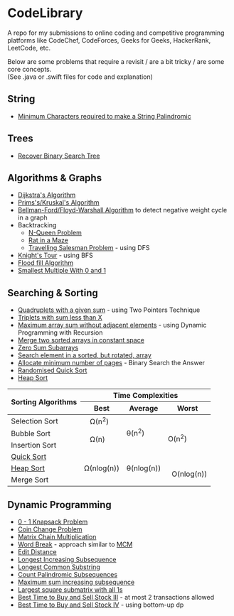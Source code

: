 # CodeLibrary
A repo for my submissions to online coding and competitive programming platforms like CodeChef, CodeForces, Geeks for Geeks, HackerRank, LeetCode, etc.

Below are some problems that require a revisit / are a bit tricky / are some core concepts.  
(See .java or .swift files for code and explanation)

## String
- [Minimum Characters required to make a String Palindromic](InterviewBit/Minimum%20Characters%20required%20to%20make%20a%20String%20Palindromic)

## Trees
- [Recover Binary Search Tree](InterviewBit/Recover%20Binary%20Search%20Tree)

## Algorithms & Graphs
- [Dijkstra's Algorithm](HackerEarth/Dijkstra%20Algorithm)<br>
- [Prims's/Kruskal's Algorithm](Geeks%20for%20Geeks/Minimum%20Spanning%20Tree)
- [Bellman-Ford/Floyd-Warshall Algorithm](Geeks%20for%20Geeks/Negative%20weight%20cycle) to detect negative weight cycle in a graph
- Backtracking
  - [N-Queen Problem](Geeks%20for%20Geeks/N-Queen%20Problem)
  - [Rat in a Maze](Geeks%20for%20Geeks/Rat%20in%20a%20Maze)
  - [Travelling Salesman Problem](Geeks%20for%20Geeks/Travelling%20Salesman%20Problem) - using DFS
- [Knight's Tour](Geeks%20for%20Geeks/Steps%20by%20Knight) - using BFS
- [Flood fill Algorithm](Geeks%20for%20Geeks/Flood%20fill%20Algorithm)
- [Smallest Multiple With 0 and 1](InterviewBit/Smallest%20Multiple%20With%200%20and%201)

## Searching & Sorting
- [Quadruplets with a given sum](LeetCode/4Sum) - using Two Pointers Technique
- [Triplets with sum less than X](Geeks%20for%20Geeks/Count%20triplets%20with%20sum%20smaller%20than%20X)
- [Maximum array sum without adjacent elements](Geeks%20for%20Geeks/Stickler%20Theif) - using Dynamic Programming with Recursion
- [Merge two sorted arrays in constant space](Geeks%20for%20Geeks/Merge%20Without%20Extra%20Space)
- [Zero Sum Subarrays](Geeks%20for%20Geeks/Zero%20Sum%20Subarrays)
- [Search element in a sorted, but rotated, array](Geeks%20for%20Geeks/Search%20in%20a%20Rotated%20Array)
- [Allocate minimum number of pages](Geeks%20for%20Geeks/Allocate%20minimum%20number%20of%20pages) - Binary Search the Answer
- [Randomised Quick Sort](Geeks%20for%20Geeks/Quick%20Sort)
- [Heap Sort](Geeks%20for%20Geeks/Heap%20Sort)

<table>
<thead>
  <tr>
    <th rowspan=2>Sorting Algorithms</th>
    <th colspan=3>Time Complexities</th>
  </tr>
  <tr>
    <th>Best</th>
    <th>Average</th>
    <th>Worst</th>
  </tr>
</thead>
<tbody>
  <tr>
    <td>Selection Sort</td>
    <td>&nbsp;&nbsp;&nbsp;Ω(n<sup>2</sup>)</td>
    <td rowspan=3>θ(n<sup>2</sup>)</td>
    <td rowspan=4>O(n<sup>2</sup>)</td>
  </tr>
  <tr>
    <td>Bubble Sort</td>
    <td rowspan=2>&nbsp;&nbsp;&nbsp;Ω(n)</td>
  </tr>
  <tr>
    <td>Insertion Sort</td>
  </tr>
  <tr>
    <td><a href="Geeks%20for%20Geeks/Quick%20Sort">Quick Sort</a></td>
    <td rowspan=3>Ω(nlog(n))</td>
    <td rowspan=3>θ(nlog(n))</td>
  </tr>
  <tr>
    <td><a href="Geeks%20for%20Geeks/Heap%20Sort">Heap Sort</a></td>
    <td rowspan=2>&nbsp;&nbsp;O(nlog(n))</td>
  </tr>
  <tr>
    <td>Merge Sort</td>
  </tr>
</tbody>
</table>

## Dynamic Programming
- [0 - 1 Knapsack Problem](Geeks%20for%20Geeks/0%20-%201%20Knapsack%20Problem)
- [Coin Change Problem](Geeks%20for%20Geeks/Coin%20Change)
- [Matrix Chain Multiplication](Geeks%20for%20Geeks/Matrix%20Chain%20Multiplication)
- [Word Break](Geeks%20for%20Geeks/Word%20Break) - approach similar to [MCM](Geeks%20for%20Geeks/Matrix%20Chain%20Multiplication)
- [Edit Distance](Geeks%20for%20Geeks/Edit%20Distance)
- [Longest Increasing Subsequence](Geeks%20for%20Geeks/Longest%20Increasing%20Subsequence)
- [Longest Common Substring](Geeks%20for%20Geeks/Longest%20Common%20Substring)
- [Count Palindromic Subsequences](Geeks%20for%20Geeks/Count%20Palindromic%20Subsequences)
- [Maximum sum increasing subsequence](Geeks%20for%20Geeks/Maximum%20sum%20increasing%20subsequence)
- [Largest square submatrix with all 1s](Geeks%20for%20Geeks/Largest%20square%20formed%20in%20a%20matrix)
- [Best Time to Buy and Sell Stock III](LeetCode/Best%20Time%20to%20Buy%20and%20Sell%20Stock%20III) - at most 2 transactions allowed
- [Best Time to Buy and Sell Stock IV](LeetCode/Best%20Time%20to%20Buy%20and%20Sell%20Stock%20IV) - using bottom-up dp
